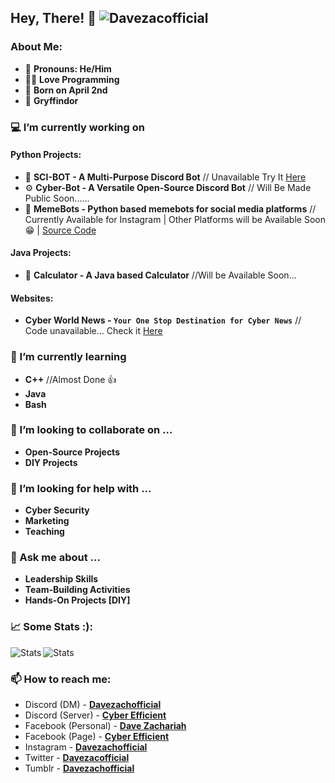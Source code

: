 ## Hey, There! 👋  <img src="https://komarev.com/ghpvc/?username=Davezacofficial" alt="Davezacofficial" />

### About Me: 
- 👨 **Pronouns: He/Him**
- 👨‍💻 **Love Programming**
- 🎂 **Born on April 2nd**
- 🦅 **Gryffindor**

### 💻 I’m currently working on

#### Python Projects:

- 🤖 **SCI-BOT - A Multi-Purpose Discord Bot** // Unavailable Try It [Here](https://invite.gg/cyberefficient)
- ⚙  **Cyber-Bot - A Versatile Open-Source Discord Bot** // Will Be Made Public Soon......
- 🤣 **MemeBots - Python based memebots for social media platforms** // Currently Available for Instagram | Other Platforms will be Available Soon 😁 | [Source Code](https://github.com/Davezacofficial/MemeBot)


#### Java Projects:

- 🧮 **Calculator - A Java based Calculator** //Will be Available Soon...

#### Websites:

- **Cyber World News - `Your One Stop Destination for Cyber News`** // Code unavailable...  Check it [Here](https://cyberworld.news)


### 🌱 I’m currently learning 
- **C++** //Almost Done 👍
- **Java**
- **Bash**


### 👯 I’m looking to collaborate on ...
- **Open-Source Projects**
- **DIY Projects**


### 🤔 I’m looking for help with ...
- **Cyber Security**
- **Marketing**
- **Teaching**

### 💬 Ask me about ...
- **Leadership Skills**
- **Team-Building Activities**
- **Hands-On Projects [DIY]**


### 📈 Some Stats :):
<img align="left" src="https://github-readme-stats.vercel.app/api/top-langs/?username=Davezacofficial&layout=compact&show_icons=true&theme=radical" alt="Stats" />
<img align="center" src="https://github-readme-stats.vercel.app/api?username=Davezacofficial&show_icons=true&theme=radical" alt="Stats" />
                                                                                                                                       
                                                                                                                                       
### 📫 How to reach me: 
- Discord (DM) - **[Davezachofficial](https://dsc.bio/entrepreneur)**
- Discord (Server) - **[Cyber Efficient](https://invite.gg/cyberefficient)**
- Facebook (Personal) - **[Dave Zachariah](https://www.facebook.com/dave.zachariah.5)**
- Facebook (Page) - **[Cyber Efficient](https://www.facebook.com/CyberEfficient)**
- Instagram - **[Davezachofficial](https://www.instagram.com/davezachofficial)**
- Twitter - **[Davezacofficial](https://www.twitter.com/davezacofficial)**
- Tumblr - **[Davezachofficial](https://davezachofficial.tumblr.com)**



